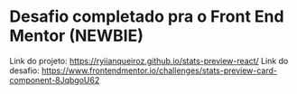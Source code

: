 # Desafio completado pra o Front End Mentor (NEWBIE)

Link do projeto: https://ryiianqueiroz.github.io/stats-preview-react/
Link do desafio: https://www.frontendmentor.io/challenges/stats-preview-card-component-8JqbgoU62
